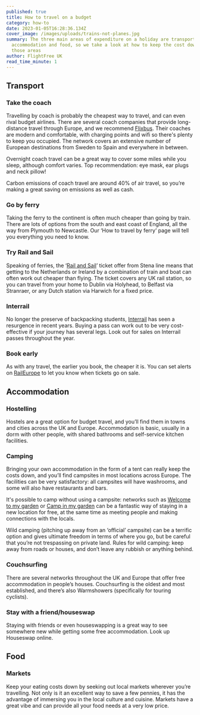 ```yaml
---
published: true
title: How to travel on a budget
category: how-to
date: 2023-01-05T16:28:36.134Z
cover_image: /images/uploads/trains-not-planes.jpg
summary: The three main areas of expenditure on a holiday are transport,
  accommodation and food, so we take a look at how to keep the cost down in
  those areas
author: FlightFree UK
read_time_minute: 1
---
```

## Transport

### Take the coach

Travelling by coach is probably the cheapest way to travel, and can even rival budget airlines. There are several coach companies that provide long-distance travel through Europe, and we recommend [Flixbus](https://www.flixbus.co.uk/). Their coaches are modern and comfortable, with charging points and wifi so there's plenty to keep you occupied. The network covers an extensive number of European destinations from Sweden to Spain and everywhere in between.

Overnight coach travel can be a great way to cover some miles while you sleep, although comfort varies. Top recommendation: eye mask, ear plugs and neck pillow!

Carbon emissions of coach travel are around 40% of air travel, so you’re making a great saving on emissions as well as cash.

### Go by ferry

Taking the ferry to the continent is often much cheaper than going by train. There are lots of options from the south and east coast of England, all the way from Plymouth to Newcastle. Our ‘How to travel by ferry’ page will tell you everything you need to know.

### Try Rail and Sail

Speaking of ferries, the ‘[Rail and Sail](https://www.stenaline.co.uk/rail-and-sail)’ ticket offer from Stena line means that getting to the Netherlands or Ireland by a combination of train and boat can often work out cheaper than flying. The ticket covers any UK rail station, so you can travel from your home to Dublin via Holyhead, to Belfast via Stranraer, or any Dutch station via Harwich for a fixed price.

### Interrail

No longer the preserve of backpacking students, [Interrail](https://www.interrail.eu/en) has seen a resurgence in recent years. Buying a pass can work out to be very cost-effective if your journey has several legs. Look out for sales on Interrail passes throughout the year. 

### Book early

As with any travel, the earlier you book, the cheaper it is. You can set alerts on [RailEurope](https://www.raileurope.com/) to let you know when tickets go on sale.

## Accommodation

### Hostelling

Hostels are a great option for budget travel, and you’ll find them in towns and cities across the UK and Europe. Accommodation is basic, usually in a dorm with other people, with shared bathrooms and self-service kitchen facilities. 

### Camping

Bringing your own accommodation in the form of a tent can really keep the costs down, and you’ll find campsites in most locations across Europe. The facilities can be very satisfactory: all campsites will have washrooms, and some will also have restaurants and bars. 

It's possible to camp without using a campsite: networks such as [Welcome to my garden](https://welcometomygarden.org/) or [Camp in my garden](https://campinmygarden.com/) can be a fantastic way of staying in a new location for free, at the same time as meeting people and making connections with the locals. 

Wild camping (pitching up away from an ‘official’ campsite) can be a terrific option and gives ultimate freedom in terms of where you go, but be careful that you’re not trespassing on private land. Rules for wild camping: keep away from roads or houses, and don’t leave any rubbish or anything behind.

### Couchsurfing

There are several networks throughout the UK and Europe that offer free accommodation in people’s houses. Couchsurfing is the oldest and most established, and there’s also Warmshowers (specifically for touring cyclists). 

### Stay with a friend/houseswap

Staying with friends or even houseswapping is a great way to see somewhere new while getting some free accommodation. Look up Houseswap online. 

## Food

### Markets

Keep your eating costs down by seeking out local markets wherever you’re travelling. Not only is it an excellent way to save a few pennies, it has the advantage of immersing you in the local culture and cuisine. Markets have a great vibe and can provide all your food needs at a very low price.